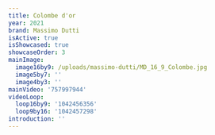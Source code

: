 ```yaml
---
title: Colombe d'or
year: 2021
brand: Massimo Dutti
isActive: true
isShowcased: true
showcaseOrder: 3
mainImage:
  image16by9: /uploads/massimo-dutti/MD_16_9_Colombe.jpg
  image5by7: ''
  image4by3: ''
mainVideo: '757997944'
videoLoop:
  loop16by9: '1042456356'
  loop9by16: '1042457298'
introduction: ''
---
```


